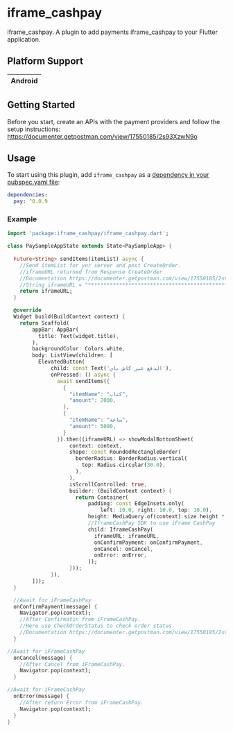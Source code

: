# iframe_cashpay

iframe_cashpay.
A plugin to add payments iframe_cashpay to your Flutter application.

## Platform Support

| Android |
| :-----: |

## Getting Started

Before you start, create an APIs with the payment providers and follow the setup instructions:
https://documenter.getpostman.com/view/17550185/2s93XzwN9o

## Usage

To start using this plugin, add `iframe_cashpay` as a [dependency in your pubspec.yaml file](https://flutter.io/platform-plugins/):

```yaml
dependencies:
  pay: ^0.0.9
```

### Example

```dart
import 'package:iframe_cashpay/iframe_cashpay.dart';

class PaySampleAppState extends State<PaySampleApp> {
  
  Future<String> sendItems(itemList) async {
    //Send itemList for yor server and post CreateOrder.
    //iframeURL returned from Response CreateOrder
    //Documentation https://documenter.getpostman.com/view/17550185/2s93XzwN9o
    //String iframeURL = "**********************************************************";
    return iframeURL;
  }

  @override
  Widget build(BuildContext context) {
    return Scaffold(
        appBar: AppBar(
          title: Text(widget.title),
        ),
        backgroundColor: Colors.white,
        body: ListView(children: [
          ElevatedButton(
              child: const Text('الدفع عبر كاش باي'),
              onPressed: () async {
                await sendItems({
                  {
                    "itemName": "كتاب",
                    "amount": 2000,
                  },
                  {
                    "itemName": "ساعة",
                    "amount": 5000,
                  }
                }).then((iframeURL) => showModalBottomSheet(
                    context: context,
                    shape: const RoundedRectangleBorder(
                      borderRadius: BorderRadius.vertical(
                        top: Radius.circular(30.0),
                      ),
                    ),
                    isScrollControlled: true,
                    builder: (BuildContext context) {
                      return Container(
                          padding: const EdgeInsets.only(
                              left: 10.0, right: 10.0, top: 10.0),
                          height: MediaQuery.of(context).size.height * 0.7,
                          //IframeCashPay SDK to use iFrame CashPay
                          child: IframeCashPay(
                            iframeURL: iframeURL,
                            onConfirmPayment: onConfirmPayment,
                            onCancel: onCancel,
                            onError: onError,
                          ));
                    }));
              }),
        ]));
  }

  //Await for iFrameCashPay
  onConfirmPayment(message) {
    Navigator.pop(context);
    //After Confirmatin from iFrameCashPay.
    //Here use CheckOrderStatus to check order status.
    //Documentation https://documenter.getpostman.com/view/17550185/2s93XzwN9o
  }

//Await for iFrameCashPay
  onCancel(message) {
    //After Cancel from iFrameCashPay.
    Navigator.pop(context);
  }

//Await for iFrameCashPay
  onError(message) {
    //After return Error from iFrameCashPay.
    Navigator.pop(context);
  }
}
```
